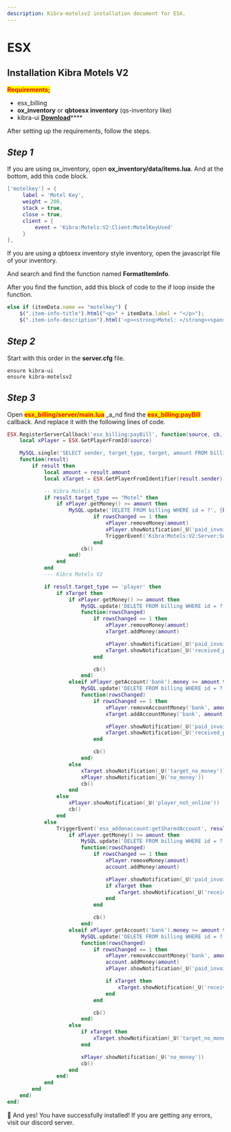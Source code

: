 ```yaml
---
description: Kibra-motelsv2 installation document for ESX.
---
```


# ESX

## Installation Kibra Motels V2&#x20;

<mark style="color:red;">**Requirements;**</mark>

* esx\_billing
* **ox\_inventory** or **qbtoesx inventory** (qs-inventory like)
* kibra-ui [**Download**](https://github.com/kibradev/kibra-ui)****

After setting up the requirements, follow the steps.

## _Step 1_

If you are using ox\_inventory, open **ox\_inventory/data/items.lua**. And at the bottom, add this code block.

```lua
['motelkey'] = {
     label = 'Motel Key',
     weight = 200,
     stack = true,
     close = true,
     client = {
         event = 'Kibra:Motels:V2:Client:MotelKeyUsed'
     }
},
```

If you are using a qbtoesx inventory style inventory, open the javascript file of your inventory.

And search and find the function named **FormatItemInfo**.

After you find the function, add this block of code to the if loop inside the function.

```javascript
else if (itemData.name == "motelkey") {
    $(".item-info-title").html("<p>" + itemData.label + "</p>");
    $(".item-info-description").html('<p><strong>Motel: </strong><span>' + itemData.info.MotelName + '</span></p><p><strong>Room No: </strong><span>' + itemData.info.UnRealMotelRoom + '</span></p><p><strong>Password: </strong><span>' + itemData.info.Password + '</span></p>');

```

## _Step 2_

Start with this order in the **server.cfg** file.

```
ensure kibra-ui 
ensure kibra-motelsv2
```

## _Step 3_

Open <mark style="color:red;">**esx\_billing/server/main.lua**</mark> _a_nd find the <mark style="color:red;">**esx\_billing:payBill**</mark> callback. And replace it with the following lines of code.

```lua
ESX.RegisterServerCallback('esx_billing:payBill', function(source, cb, billId)
	local xPlayer = ESX.GetPlayerFromId(source)

	MySQL.single('SELECT sender, target_type, target, amount FROM billing WHERE id = ?', {billId},
	function(result)
		if result then
			local amount = result.amount
			local xTarget = ESX.GetPlayerFromIdentifier(result.sender)

			-- Kibra Motels V2
			if result.target_type == "Motel" then
				if xPlayer.getMoney() >= amount then
					MySQL.update('DELETE FROM billing WHERE id = ?', {billId}, function(rowsChanged)
							if rowsChanged == 1 then
								xPlayer.removeMoney(amount)
								xPlayer.showNotification(_U('paid_invoice', ESX.Math.GroupDigits(amount)))
								TriggerEvent('Kibra:Motels:V2:Server:SuccessBilling', result.target, amount)
							end
						cb()
					end)
				end
			end
			--- Kibra Motels V2

			if result.target_type == 'player' then
				if xTarget then
					if xPlayer.getMoney() >= amount then
						MySQL.update('DELETE FROM billing WHERE id = ?', {billId},
						function(rowsChanged)
							if rowsChanged == 1 then
								xPlayer.removeMoney(amount)
								xTarget.addMoney(amount)

								xPlayer.showNotification(_U('paid_invoice', ESX.Math.GroupDigits(amount)))
								xTarget.showNotification(_U('received_payment', ESX.Math.GroupDigits(amount)))
							end

							cb()
						end)
					elseif xPlayer.getAccount('bank').money >= amount then
						MySQL.update('DELETE FROM billing WHERE id = ?', {billId},
						function(rowsChanged)
							if rowsChanged == 1 then
								xPlayer.removeAccountMoney('bank', amount)
								xTarget.addAccountMoney('bank', amount)

								xPlayer.showNotification(_U('paid_invoice', ESX.Math.GroupDigits(amount)))
								xTarget.showNotification(_U('received_payment', ESX.Math.GroupDigits(amount)))
							end

							cb()
						end)
					else
						xTarget.showNotification(_U('target_no_money'))
						xPlayer.showNotification(_U('no_money'))
						cb()
					end
				else
					xPlayer.showNotification(_U('player_not_online'))
					cb()
				end
			else
				TriggerEvent('esx_addonaccount:getSharedAccount', result.target, function(account)
					if xPlayer.getMoney() >= amount then
						MySQL.update('DELETE FROM billing WHERE id = ?', {billId},
						function(rowsChanged)
							if rowsChanged == 1 then
								xPlayer.removeMoney(amount)
								account.addMoney(amount)

								xPlayer.showNotification(_U('paid_invoice', ESX.Math.GroupDigits(amount)))
								if xTarget then
									xTarget.showNotification(_U('received_payment', ESX.Math.GroupDigits(amount)))
								end
							end

							cb()
						end)
					elseif xPlayer.getAccount('bank').money >= amount then
						MySQL.update('DELETE FROM billing WHERE id = ?', {billId},
						function(rowsChanged)
							if rowsChanged == 1 then
								xPlayer.removeAccountMoney('bank', amount)
								account.addMoney(amount)
								xPlayer.showNotification(_U('paid_invoice', ESX.Math.GroupDigits(amount)))

								if xTarget then
									xTarget.showNotification(_U('received_payment', ESX.Math.GroupDigits(amount)))
								end
							end

							cb()
						end)
					else
						if xTarget then
							xTarget.showNotification(_U('target_no_money'))
						end

						xPlayer.showNotification(_U('no_money'))
						cb()
					end
				end)
			end
		end
	end)
end)
```

&#x20;:tada: And yes! You have successfully installed! If you are getting any errors, visit our discord server.

